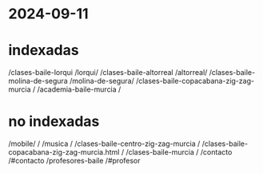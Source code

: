 # 2024-09-11
# indexadas
/clases-baile-lorqui /lorqui/
/clases-baile-altorreal /altorreal/
/clases-baile-molina-de-segura /molina-de-segura/
/clases-baile-copacabana-zig-zag-murcia /
/academia-baile-murcia /
# no indexadas
/mobile/ /
/musica /
/clases-baile-centro-zig-zag-murcia /
/clases-baile-copacabana-zig-zag-murcia.html /
/clases-baile-murcia /
/contacto /#contacto
/profesores-baile /#profesor